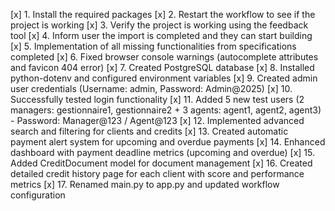 [x] 1. Install the required packages
[x] 2. Restart the workflow to see if the project is working
[x] 3. Verify the project is working using the feedback tool
[x] 4. Inform user the import is completed and they can start building
[x] 5. Implementation of all missing functionalities from specifications completed
[x] 6. Fixed browser console warnings (autocomplete attributes and favicon 404 error)
[x] 7. Created PostgreSQL database
[x] 8. Installed python-dotenv and configured environment variables
[x] 9. Created admin user credentials (Username: admin, Password: Admin@2025)
[x] 10. Successfully tested login functionality
[x] 11. Added 5 new test users (2 managers: gestionnaire1, gestionnaire2 + 3 agents: agent1, agent2, agent3) - Password: Manager@123 / Agent@123
[x] 12. Implemented advanced search and filtering for clients and credits
[x] 13. Created automatic payment alert system for upcoming and overdue payments
[x] 14. Enhanced dashboard with payment deadline metrics (upcoming and overdue)
[x] 15. Added CreditDocument model for document management
[x] 16. Created detailed credit history page for each client with score and performance metrics
[x] 17. Renamed main.py to app.py and updated workflow configuration